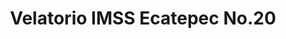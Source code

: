 ---
title: "Velatorio IMSS Ecatepec No.20"
url: /ecatepec-de-morelos/velatorio-imss-ecatepec-no-20/
shop: directores de funerarias
---